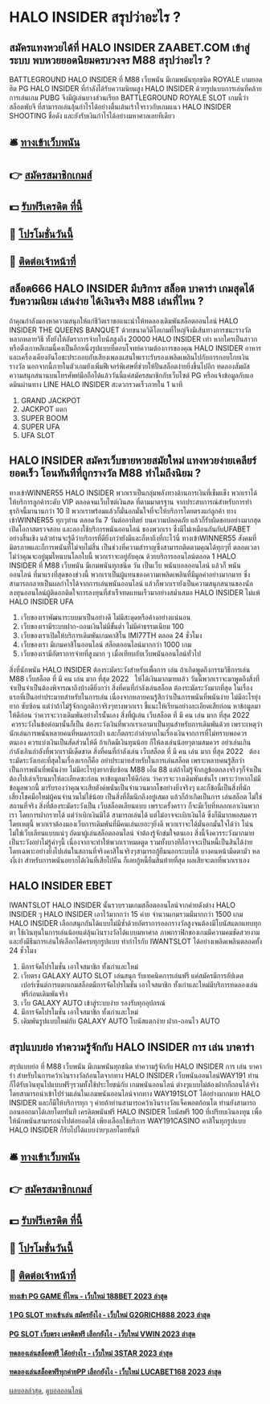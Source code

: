 # HALO INSIDER สรุปว่าอะไร ?
## สมัครแทงหวยได้ที่ HALO INSIDER ZAABET.COM เข้าสู่ระบบ พบหวยยอดนิยมครบวงจร M88 สรุปว่าอะไร ?
BATTLEGROUND HALO INSIDER ที่ M88 เว็บพนัน มีเกมพนันทุกชนิด ROYALE เกมยอดฮิต PG HALO INSIDER ที่กำลังได้รับความนิยมสูง HALO INSIDER ด้วยรูปแบบการเล่นที่คล้ายการเล่นเกม PUBG จึงมีผู้เล่นบางส่วนเรียก BATTLEGROUND ROYALE SLOT เกมนี้ว่าสล็อตพับจี ที่สามารถเล่นลุ้นกำไรได้อย่างตื่นเต้นเร้าใจราวกับเกมแนว HALO INSIDER SHOOTING ชื่อดัง และยังรับเงินกำไรได้อย่างมหาศาลเลยทีเดียว

## 🛎 [ทางเข้าเว็บพนัน](https://bit.ly/3SdLNi2)
## 👉 [สมัครสมาชิกเกมส์](https://bit.ly/3SdLNi2)
## 💵 [รับฟรีเครดิต ที่นี้](https://bit.ly/3dyRKHj)
## 👑 [โปรโมชั่นวันนี้](https://bit.ly/3dyRKHj)
## 📱 [ติดต่อเจ้าหน้าที่](https://bit.ly/3dyRKHj)

## สล็อต666 HALO INSIDER มีบริการ สล็อต บาคาร่า เกมสุดได้รับความนิยม เล่นง่าย ได้เงินจริง M88 เล่นที่ไหน ?
ถ้าคุณกำลังมองหาความสนุกให้แก่ชีวิตเราขอแนะนำให้ทดลองเดิมพันสล็อตออนไลน์ HALO INSIDER THE QUEENS BANQUET ด้วยขนาดวิดีโอเกมที่ใหญ่จึงมีเส้นทางการชนะรางวัลหลากหลายวิธี ทั้งยังให้อัตราการจ่ายโบนัสสูงถึง 20000 HALO INSIDER เท่า หากใครเป็นสาวกหรือติ่งเกาหลีเกมนี้คงเป็นอีกหนึ่งรูปแบบที่ตอบโจทย์ความต้องการของคุณ HALO INSIDER อาหารและเครื่องเคียงอันโอชะประกอบกับเสียงเพลงแสนไพเราะรับรองเพลิดเพลินไปกับการกอบโกยเงินรางวัล นอกจากนี้ภายในตัวเกมยังเพิ่มฟีเจอร์พิเศษที่ช่วยให้ปั่นสล็อตง่ายยิ่งขึ้นไปอีก ทดลองสัมผัสความสนุกสนานบนโทรศัพท์มือถือได้แล้ววันนี้แค่สมัครสมาชิกกับเว็บไซต์ PG หรือแจ้งข้อมูลกับแอดมินผ่านทาง LINE HALO INSIDER สะดวกรวดเร็วภายใน 1 นาที
1. GRAND JACKPOT
2. JACKPOT แตก
3. SUPER BOOM
4. SUPER UFA
5. UFA SLOT

## HALO INSIDER สมัครเว็บขายหวยสมัยใหม่ แทงหวยง่ายเคลียร์ยอดเร็ว โอนทันทีที่ถูกรางวัล M88 ทำไมถึงนิยม ?
ทางเข้าWINNER55 HALO INSIDER พวกเราเป็นกลุ่มพลังทางด้านการเงินที่เข็มแข็ง พวกเราได้ให้บริการลูกค้าระดับ VIP ตลอดจนเว็บไซต์เงินสด ที่ตามมาตรฐาน จากประสบการณ์สำหรับการทำธุรกิจนี้มานานกว่า 10 ปี พวกเราพร้อมแล้วก็มั่นอกมั่นใจที่จะให้บริการโดยตรงแก่ลูกค้า ทางเข้าWINNER55 ทุกๆท่าน ตลอดวัน 7 วันต่ออาทิตย์ บนความปลอดภัย แล้วก็รับผิดชอบอย่างมากสุด เปิดโอกาสตรวจสอบ และลองใช้บริการพนันออนไลน์ ของพวกเรา ซึ่งมีไม่เหมือนกันกับUFABET อย่างสิ้นเชิง แล้วท่านจะรู้ดีว่าบริการที่ดียิ่งกว่ายังมีและก็หาถึงที่กะไว้นี่ ทางเข้าWINNER55 สังคมที่มิตรภาพและก็การพนันที่ไม่จบไม่สิ้น เป็นช่วงที่ความสำราญซึ่งสามารถติดตามคุณได้ทุกๆที่ ตลอดเวลา ไม่ว่าคุณจะอยู่มุมไหนบนโลกใบนี้ พวกเราจะอยู่กับคุณ ด้วยบริการออนไลน์ตลอด 1 HALO INSIDER ที่ M88 เว็บพนัน มีเกมพนันทุกชนิด วัน เป็นเว็บ พนันบอลออนไลน์ แล้วก็ พนันออนไลน์ ที่มาแรงที่สุดของช่วงนี้ พวกเราเป็นผู้แทนของความเพลิดเพลินที่มีมูลค่าอย่างมากมาย ซึ่งสามารถกลายเป็นผลกำไรได้จากการเล่นพนันออนไลน์ แล้วก็พวกเรายังเป็นความสนุกสนานของนักลงทุนออนไลน์ผู้ติดอกติดใจการลงทุนที่สำเร็จทดแทนเร็วมาอย่างสม่ำเสมอ HALO INSIDER ไม่แพ้ HALO INSIDER UFA
1. เว็บของเราพัฒนาระบบมาเป็นอย่างดี ไม่มีสะดุดหรือค้างอย่างแน่นอน
2. เว็บของเรามีระบบฝาก-ถอนเงินไม่มีขั้นต่ำ ไม่มีค่าธรรมเนียม 100
3. เว็บของเราเปิดให้บริการเดิมพันเกมคาสิโน IMI77TH ตลอด 24 ชั่วโมง
4. เว็บของเรา มีเกมคาสิโนออนไลน์ สล็อตออนไลน์มากกว่า 1000 เกม
5. เว็บของเรามีอัตราการจ่ายที่สูงมาก ๆ เมื่อเทียบกับเว็บพนันออนไลน์ทั่วไป

สิ่งที่นักพนัน HALO INSIDER ต้องระมัดระวังสำหรับเพื่อการ เล่น ถ้าเกิดพูดถึงกรรมวิธีการเล่น M88 เว็บสล็อต ที่ มี คน เล่น มาก ที่สุด 2022   ให้ได้เงินมากมายแล้ว วันนี้พวกเราจะมาพูดถึงสิ่งที่จำเป็นจำเป็นต้องพิจารณาถึงบ้างดียิ่งกว่า สิ่งที่คนที่กำลังเล่นสล็อต ต้องระมัดระวังมากที่สุด ในเรื่องแรกที่เป็นอย่าประมาทสำหรับในการเล่น เนื่องจากหลายคนรู้สึกว่าเป็นการพนันที่พนันง่าย ไม่มีอะไรยุ่งยาก ซับซ้อน แต่ว่าถ้าไม่รู้จักกฎกติกาจริงๆทางพวกเรา ชี้แนะให้เรียนอย่างละเอียดเสียก่อน หาข้อมูลมาให้ดีก่อน ว่าควรจะวางเดิมพันอย่างไรนั้นเอง
สิ่งที่ผู้เล่น เว็บสล็อต ที่ มี คน เล่น มาก ที่สุด 2022  ควรระวังในข้อต่อมานั้นก็เป็น ต้องระวังเงินที่พวกเราเอามาเป็นทุนสำหรับการเดิมพันด้วย เพราะเหตุว่านักเล่นการพนันหลายคนที่หมดกระเป๋า และก็ตกระกำลำบากในเรื่องเงินจากการที่ไม่ทราบพอควรตนเอง ควรแบ่งเงินเป็นสัดส่วนให้ดี ถ้าเกิดมีเงินทุนน้อย ก็ให้ลงเล่นน้อยๆตามสมควร อย่าเล่นเกินกำลังเกินกำลังที่พวกเรามีเด็ดขาด
สิ่งที่คนที่กำลังเล่น เว็บสล็อต ที่ มี คน เล่น มาก ที่สุด 2022   ต้องระมัดระวังเยอะที่สุดในเรื่องแรกก็คือ อย่าประมาทสำหรับในการเล่นสล็อต เพราะหลายคนรู้สึกว่าเป็นการพนันที่พนันง่าย ไม่มีอะไรยุ่งยากซับซ้อน M88 เอ็ม 88 แต่ถ้าไม่รู้จักกฎข้อตกลงจริงๆก็จำเป็นต้องไปเล่าเรียนมาให้ละเอียดซะก่อน หาข้อมูลมาให้ดีก่อน ว่าควรจะวางเดิมพันเช่นไร เพราะว่าหากไม่มีข้อมูลพวกนี้ มารับรองว่าคุณจะเสียตังค์พนันเป็นจำนวนมากโขอย่างยิ่งจริงๆ และก็ข้อนี้เป็นสิ่งที่นักเสี่ยงโชคมือใหม่ผู้คนจำนวนไม่ใช้น้อย เป็นสิ่งที่ลืมนึกถึงอยู่เสมอ
แล้วก็ถ้าเกิดเป็นการ เล่นสล็อต ไม่ใช่สถานที่จริง สิ่งที่ต้องระมัดระวังเป็น เว็บสล็อตเลียนแบบ เพราะครั้งคราว ก็จะมีเว็บที่หลอกเอาเงินพวกเรา โดยการฝากรายได้ แต่ว่าเบิกเงินมิได้ สามารถเล่นได้ แต่ไม่อาจจะเบิกเงินได้ ซึ่งก็มีมากพอสมควร โดยเหตุนี้ พวกเราต้องมองเว็บการเดิมพันที่มีคนเล่นเยอะๆยิ่งดี พวกเราจะได้มั่นอกมั่นใจได้ว่า โน่นไม่ใช่เว็บเลียนแบบแน่ๆ
ถัดมาผู้เล่นสล็อตออนไลน์ จำต้องรู้จักข่มใจตนเอง สิ่งนี้จึงควรระวังมากมาย เป็นระวังอย่าไม่รู้คำๆนี้ เนื่องจากจะทำให้พวกเราหมดตูด รวมทั้งบางทีก็อาจจะเป็นหนี้เป็นสินได้ง่าย โดยเฉพาะอย่างยิ่งไปเล่นในสถานที่จริงคาสิโนจริงๆสามารถกู้ยืมนอกระบบได้ บางคนหน้ามืดตามัว หลงงี่เง่า สำหรับการพนันอยากได้เงินที่เสียไปคืน ก็เลยกู้หนี้ยืมสินท้ายที่สุด ผลเสียจะตกที่พวกเราเอง

## HALO INSIDER EBET
IWANTSLOT HALO INSIDER นั้นรวบรวมเกมสล็อตออนไลน์จากค่ายดังต่าง HALO INSIDER ๆ HALO INSIDER เอาไว้มากกว่า 15 ค่าย จำนวนเกมรวมมีมากกว่า 1500 เกม HALO INSIDER เลือกสนุกกันได้แบบไม่มีซ้ำด้วยอัตราการออกรางวัลสูงจนต้องมีโบนัสแตกแทบทุกตา ใช้เงินทุนในการเล่นน้อยแต่ลุ้นเงินรางวัลได้แบบมหาศาล ภาพกราฟิกของเกมมีความคมชัดสวยงาม และยังมีธีมการเล่นให้เลือกได้ครบทุกรูปแบบ ทำกำไรกับ IWANTSLOT ได้อย่างเพลิดเพลินตลอดทั้ง 24 ชั่วโมง
1. มีการจัดโปรโมชั่น เอาใจสมาชิก ทั้งเก่าและใหม่
2. เว็บตรง GALAXY AUTO SLOT เล่นสนุก รับเทคนิคการเล่นฟรี แค่สมัครมีการอัปเดตเปอร์เซ็นต์การแตกเกมสล็อตมีการจัดโปรโมชั่น เอาใจสมาชิก ทั้งเก่าและใหม่มีบริการทดลองเล่นฟรีก่อนเดิมพันจริง
3. เว็บ GALAXY AUTO เข้าสู่ระบบง่าย รองรับทุกอุปกรณ์
4. มีการจัดโปรโมชั่น เอาใจสมาชิก ทั้งเก่าและใหม่
5. เดิมพันรูปแบบใหม่กับ GALAXY AUTO โบนัสแตกง่าย ฝาก-ถอนไว AUTO

## สรุปแบบย่อ ทำความรู้จักกับ HALO INSIDER การ เล่น บาคาร่า
สรุปแบบย่อ ที่ M88 เว็บพนัน มีเกมพนันทุกชนิด ทำความรู้จักกับ HALO INSIDER การ เล่น บาคาร่า สำหรับในการคว้าเงินรางวัลก้อนโตจากทาง HALO INSIDER เว็บพนันออนไลน์WAY191 ท่านก็ได้รับเงินทุนไปแบบฟรีๆรวมทั้งใช้ประโยชน์กับ เกมพนันออนไลน์ ต่างๆแบบไม่ต้องฝากก็ถอนได้จริง โดยสามารถนำเข้าไปร่วมเล่นในเกมพนันออนไลน์จากทาง WAY191SLOT ได้อย่างมากมาย HALO INSIDER และก็มีให้บริการทุก ๆ ค่ายถ้าท่านสามารถคว้าเงินรางวัลแจ็คพอตก้อนโต ท่านยังสามารถถอนออกมาได้เลยโดยทันที เครดิตพนันฟรี HALO INSIDER โบนัสฟรี 100 ที่เปรียบเงินลงทุน เพื่อให้นักพนันสามารถนำไปต่อยอดได้ เพียงเลือกใช้บริการ WAY191CASINO คาสิโนทุกรูปแบบ HALO INSIDER ก็รับไปได้แบบง่ายๆเลยโดยทันที

## 🛎 [ทางเข้าเว็บพนัน](https://bit.ly/3SdLNi2)
## 👉 [สมัครสมาชิกเกมส์](https://bit.ly/3SdLNi2)
## 💵 [รับฟรีเครดิต ที่นี้](https://bit.ly/3dyRKHj)
## 👑 [โปรโมชั่นวันนี้](https://bit.ly/3dyRKHj)
## 📱 [ติดต่อเจ้าหน้าที่](https://bit.ly/3dyRKHj)

#### [ทางเข้า PG GAME ที่ไหน - เว็บใหม่ 188BET 2023 ล่าสุด](https://atom.io/themes/ทางเข้า%20pg%20game%20ที่ไหน%20-%20เว็บใหม่%20188bet%202023%20ล่าสุด)
#### [1 PG SLOT ทางเข้าเล่น สมัครยังไง - เว็บใหม่ G2GRICH888 2023 ล่าสุด](https://atom.io/themes/1%20pg%20slot%20ทางเข้าเล่น%20สมัครยังไง%20-%20เว็บใหม่%20g2grich888%202023%20ล่าสุด)
#### [PG SLOT เว็บตรง เครดิตฟรี เลือกยังไง - เว็บใหม่ VWIN 2023 ล่าสุด](https://atom.io/themes/pg%20slot%20เว็บตรง%20เครดิตฟรี%20เลือกยังไง%20-%20เว็บใหม่%20vwin%202023%20ล่าสุด)
#### [ทดลองเล่นสล็อตฟรี ได้อย่างไร - เว็บใหม่ 3STAR 2023 ล่าสุด](https://atom.io/themes/ทดลองเล่นสล็อตฟรี%20ได้อย่างไร%20-%20เว็บใหม่%203star%202023%20ล่าสุด)
#### [ทดลองเล่นสล็อตฟรีทุกค่ายPP เลือกยังไง - เว็บใหม่ LUCABET168 2023 ล่าสุด](https://atom.io/themes/ทดลองเล่นสล็อตฟรีทุกค่ายpp%20เลือกยังไง%20-%20เว็บใหม่%20lucabet168%202023%20ล่าสุด)

[ผลบอลล่าสุด](https://siamsport.tv "ผลบอลล่าสุด"), [ดูบอลออนไลน์](https://siamsport.tv/ดูบอลสด "ดูบอลออนไลน์")